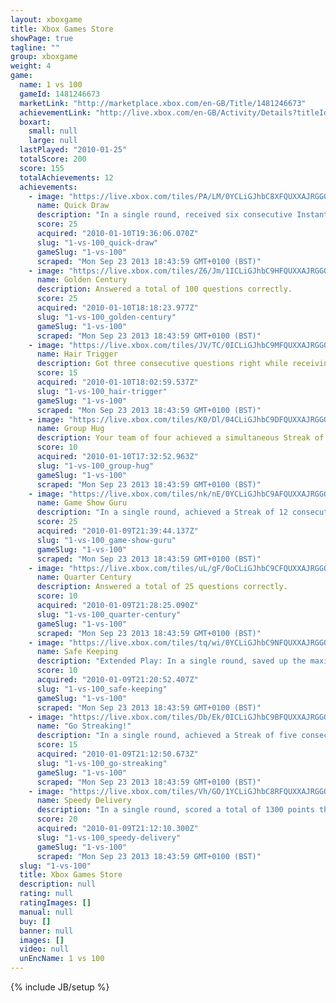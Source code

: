 ```yaml
---
layout: xboxgame
title: Xbox Games Store
showPage: true
tagline: ""
group: xboxgame
weight: 4
game: 
  name: 1 vs 100
  gameId: 1481246673
  marketLink: "http://marketplace.xbox.com/en-GB/Title/1481246673"
  achievementLink: "http://live.xbox.com/en-GB/Activity/Details?titleId=1481246673"
  boxart: 
    small: null
    large: null
  lastPlayed: "2010-01-25"
  totalScore: 200
  score: 155
  totalAchievements: 12
  achievements: 
    - image: "https://live.xbox.com/tiles/PA/LM/0YCLiGJhbC8XFQUXXAJRGGQxL2FjaC8wL2MAAAAA5+fn-uMCJw==.jpg"
      name: Quick Draw
      description: "In a single round, received six consecutive Instant Answer Bonuses."
      score: 25
      acquired: "2010-01-10T19:36:06.070Z"
      slug: "1-vs-100_quick-draw"
      gameSlug: "1-vs-100"
      scraped: "Mon Sep 23 2013 18:43:59 GMT+0100 (BST)"
    - image: "https://live.xbox.com/tiles/Z6/Jm/1ICLiGJhbC9HFQUXXAJRGGQxL2FjaC8wLzMAAAAA5+fn+0mifA==.jpg"
      name: Golden Century
      description: Answered a total of 100 questions correctly.
      score: 25
      acquired: "2010-01-10T18:18:23.977Z"
      slug: "1-vs-100_golden-century"
      gameSlug: "1-vs-100"
      scraped: "Mon Sep 23 2013 18:43:59 GMT+0100 (BST)"
    - image: "https://live.xbox.com/tiles/JV/TC/0ICLiGJhbC9MFQUXXAJRGGQxL2FjaC8wLzgAAAAA5+fn-+1UPg==.jpg"
      name: Hair Trigger
      description: Got three consecutive questions right while receiving an Instant Answer Bonus for each.
      score: 15
      acquired: "2010-01-10T18:02:59.537Z"
      slug: "1-vs-100_hair-trigger"
      gameSlug: "1-vs-100"
      scraped: "Mon Sep 23 2013 18:43:59 GMT+0100 (BST)"
    - image: "https://live.xbox.com/tiles/K0/Dl/04CLiGJhbC9DFQUXXAJRGGQxL2FjaC8wLzcAAAAA5+fn-MpAMA==.jpg"
      name: Group Hug
      description: Your team of four achieved a simultaneous Streak of three consecutive correct answers.
      score: 10
      acquired: "2010-01-10T17:32:52.963Z"
      slug: "1-vs-100_group-hug"
      gameSlug: "1-vs-100"
      scraped: "Mon Sep 23 2013 18:43:59 GMT+0100 (BST)"
    - image: "https://live.xbox.com/tiles/nk/nE/0YCLiGJhbC9AFQUXXAJRGGQxL2FjaC8wLzQAAAAA5+fn-utJhQ==.jpg"
      name: Game Show Guru
      description: "In a single round, achieved a Streak of 12 consecutive correct answers."
      score: 25
      acquired: "2010-01-09T21:39:44.137Z"
      slug: "1-vs-100_game-show-guru"
      gameSlug: "1-vs-100"
      scraped: "Mon Sep 23 2013 18:43:59 GMT+0100 (BST)"
    - image: "https://live.xbox.com/tiles/uL/gF/0oCLiGJhbC9CFQUXXAJRGGQxL2FjaC8wLzYAAAAA5+fn-Sq4ow==.jpg"
      name: Quarter Century
      description: Answered a total of 25 questions correctly.
      score: 10
      acquired: "2010-01-09T21:28:25.090Z"
      slug: "1-vs-100_quarter-century"
      gameSlug: "1-vs-100"
      scraped: "Mon Sep 23 2013 18:43:59 GMT+0100 (BST)"
    - image: "https://live.xbox.com/tiles/tq/wi/0YCLiGJhbC9NFQUXXAJRGGQxL2FjaC8wLzkAAAAA5+fn-g2srQ==.jpg"
      name: Safe Keeping
      description: "Extended Play: In a single round, saved up the maximum of three Skips."
      score: 10
      acquired: "2010-01-09T21:20:52.407Z"
      slug: "1-vs-100_safe-keeping"
      gameSlug: "1-vs-100"
      scraped: "Mon Sep 23 2013 18:43:59 GMT+0100 (BST)"
    - image: "https://live.xbox.com/tiles/Db/Ek/0ICLiGJhbC9BFQUXXAJRGGQxL2FjaC8wLzUAAAAA5+fn-wuxFg==.jpg"
      name: "Go Streaking!"
      description: "In a single round, achieved a Streak of five consecutive correct answers."
      score: 15
      acquired: "2010-01-09T21:12:50.673Z"
      slug: "1-vs-100_go-streaking"
      gameSlug: "1-vs-100"
      scraped: "Mon Sep 23 2013 18:43:59 GMT+0100 (BST)"
    - image: "https://live.xbox.com/tiles/Vh/GO/1YCLiGJhbC8RFQUXXAJRGGQxL2FjaC8wL2UAAAAA5+fn+qERTQ==.jpg"
      name: Speedy Delivery
      description: "In a single round, scored a total of 1300 points through time bonuses."
      score: 20
      acquired: "2010-01-09T21:12:10.300Z"
      slug: "1-vs-100_speedy-delivery"
      gameSlug: "1-vs-100"
      scraped: "Mon Sep 23 2013 18:43:59 GMT+0100 (BST)"
  slug: "1-vs-100"
  title: Xbox Games Store
  description: null
  rating: null
  ratingImages: []
  manual: null
  buy: []
  banner: null
  images: []
  video: null
  unEncName: 1 vs 100
---
```

{% include JB/setup %}